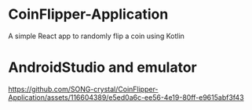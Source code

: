 # CoinFlipper-Application
A simple React app to randomly flip a coin using Kotlin

# AndroidStudio and emulator
https://github.com/SONG-crystal/CoinFlipper-Application/assets/116604389/e5ed0a6c-ee56-4e19-80ff-e9615abf3f43


